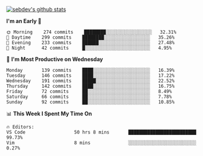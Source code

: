 [![sebdev's github stats](https://github-readme-stats.vercel.app/api?username=sebdeveloper6952&theme=vue-dark)](https://github.com/anuraghazra/github-readme-stats)
<!--START_SECTION:waka-->
**I'm an Early 🐤** 

```text
🌞 Morning    274 commits    ████████░░░░░░░░░░░░░░░░░   32.31% 
🌆 Daytime    299 commits    ████████░░░░░░░░░░░░░░░░░   35.26% 
🌃 Evening    233 commits    ██████░░░░░░░░░░░░░░░░░░░   27.48% 
🌙 Night      42 commits     █░░░░░░░░░░░░░░░░░░░░░░░░   4.95%

```
📅 **I'm Most Productive on Wednesday** 

```text
Monday       139 commits    ████░░░░░░░░░░░░░░░░░░░░░   16.39% 
Tuesday      146 commits    ████░░░░░░░░░░░░░░░░░░░░░   17.22% 
Wednesday    191 commits    █████░░░░░░░░░░░░░░░░░░░░   22.52% 
Thursday     142 commits    ████░░░░░░░░░░░░░░░░░░░░░   16.75% 
Friday       72 commits     ██░░░░░░░░░░░░░░░░░░░░░░░   8.49% 
Saturday     66 commits     ██░░░░░░░░░░░░░░░░░░░░░░░   7.78% 
Sunday       92 commits     ██░░░░░░░░░░░░░░░░░░░░░░░   10.85%

```


📊 **This Week I Spent My Time On** 

```text
🔥 Editors: 
VS Code                  50 hrs 8 mins       █████████████████████████   99.73% 
Vim                      8 mins              ░░░░░░░░░░░░░░░░░░░░░░░░░   0.27%

```


<!--END_SECTION:waka-->
